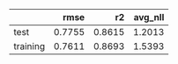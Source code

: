 |          |   rmse |     r2 |   avg_nll |
|:---------|-------:|-------:|----------:|
| test     | 0.7755 | 0.8615 |    1.2013 |
| training | 0.7611 | 0.8693 |    1.5393 |
